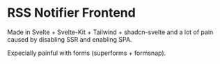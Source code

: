# RSS Notifier Frontend

Made in Svelte + Svelte-Kit + Tailwind + shadcn-svelte and a lot of pain caused by disabling SSR and enabling SPA.

Expecially painful with forms (superforms + formsnap).